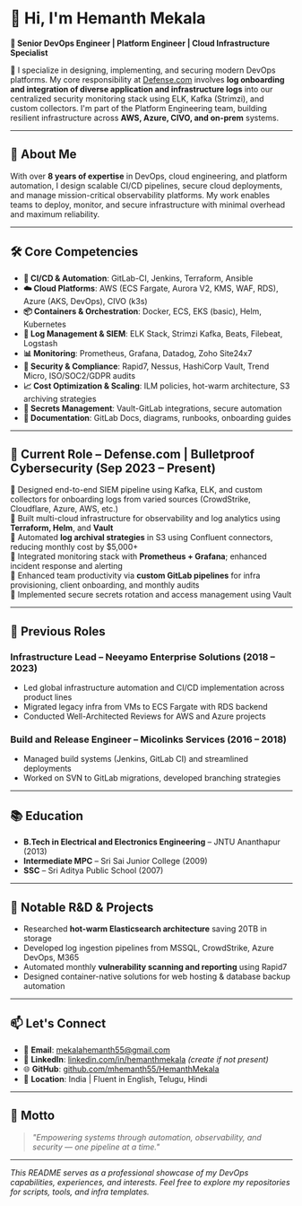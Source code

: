 # 👋 Hi, I'm Hemanth Mekala

**🚀 Senior DevOps Engineer | Platform Engineer | Cloud Infrastructure Specialist**

🔧 I specialize in designing, implementing, and securing modern DevOps platforms. My core responsibility at [Defense.com](https://defense.com) involves **log onboarding and integration of diverse application and infrastructure logs** into our centralized security monitoring stack using ELK, Kafka (Strimzi), and custom collectors. I'm part of the Platform Engineering team, building resilient infrastructure across **AWS, Azure, CIVO, and on-prem** systems.

---

## 🧩 About Me

With over **8 years of expertise** in DevOps, cloud engineering, and platform automation, I design scalable CI/CD pipelines, secure cloud deployments, and manage mission-critical observability platforms. My work enables teams to deploy, monitor, and secure infrastructure with minimal overhead and maximum reliability.

---

## 🛠️ Core Competencies

- **🔁 CI/CD & Automation**: GitLab-CI, Jenkins, Terraform, Ansible  
- **☁️ Cloud Platforms**: AWS (ECS Fargate, Aurora V2, KMS, WAF, RDS), Azure (AKS, DevOps), CIVO (k3s)  
- **📦 Containers & Orchestration**: Docker, ECS, EKS (basic), Helm, Kubernetes  
- **📡 Log Management & SIEM**: ELK Stack, Strimzi Kafka, Beats, Filebeat, Logstash  
- **📊 Monitoring**: Prometheus, Grafana, Datadog, Zoho Site24x7  
- **🔐 Security & Compliance**: Rapid7, Nessus, HashiCorp Vault, Trend Micro, ISO/SOC2/GDPR audits  
- **📈 Cost Optimization & Scaling**: ILM policies, hot-warm architecture, S3 archiving strategies  
- **🔐 Secrets Management**: Vault-GitLab integrations, secure automation  
- **📁 Documentation**: GitLab Docs, diagrams, runbooks, onboarding guides  

---

## 💼 Current Role – **Defense.com | Bulletproof Cybersecurity** (Sep 2023 – Present)

🔹 Designed end-to-end SIEM pipeline using Kafka, ELK, and custom collectors for onboarding logs from varied sources (CrowdStrike, Cloudflare, Azure, AWS, etc.)  
🔹 Built multi-cloud infrastructure for observability and log analytics using **Terraform, Helm**, and **Vault**  
🔹 Automated **log archival strategies** in S3 using Confluent connectors, reducing monthly cost by $5,000+  
🔹 Integrated monitoring stack with **Prometheus + Grafana**; enhanced incident response and alerting  
🔹 Enhanced team productivity via **custom GitLab pipelines** for infra provisioning, client onboarding, and monthly audits  
🔹 Implemented secure secrets rotation and access management using Vault  

---

## 🏢 Previous Roles

### **Infrastructure Lead – Neeyamo Enterprise Solutions (2018 – 2023)**  
- Led global infrastructure automation and CI/CD implementation across product lines  
- Migrated legacy infra from VMs to ECS Fargate with RDS backend  
- Conducted Well-Architected Reviews for AWS and Azure projects  

### **Build and Release Engineer – Micolinks Services (2016 – 2018)**  
- Managed build systems (Jenkins, GitLab CI) and streamlined deployments  
- Worked on SVN to GitLab migrations, developed branching strategies  

---

## 📚 Education

- **B.Tech in Electrical and Electronics Engineering** – JNTU Ananthapur (2013)  
- **Intermediate MPC** – Sri Sai Junior College (2009)  
- **SSC** – Sri Aditya Public School (2007)  

---

## 🧪 Notable R&D & Projects

- Researched **hot-warm Elasticsearch architecture** saving 20TB in storage  
- Developed log ingestion pipelines from MSSQL, CrowdStrike, Azure DevOps, M365  
- Automated monthly **vulnerability scanning and reporting** using Rapid7  
- Designed container-native solutions for web hosting & database backup automation  

---

## 📫 Let's Connect

- 📧 **Email**: [mekalahemanth55@gmail.com](mailto:mekalahemanth55@gmail.com)  
- 💼 **LinkedIn**: [linkedin.com/in/hemanthmekala](https://linkedin.com/in/hemanthmekala) *(create if not present)*  
- 🌐 **GitHub**: [github.com/mhemanth55/HemanthMekala](https://github.com/mhemanth55/HemathMekala)  
- 📍 **Location**: India | Fluent in English, Telugu, Hindi  

---

## 🧠 Motto

> *"Empowering systems through automation, observability, and security — one pipeline at a time."*

---

_This README serves as a professional showcase of my DevOps capabilities, experiences, and interests. Feel free to explore my repositories for scripts, tools, and infra templates._
